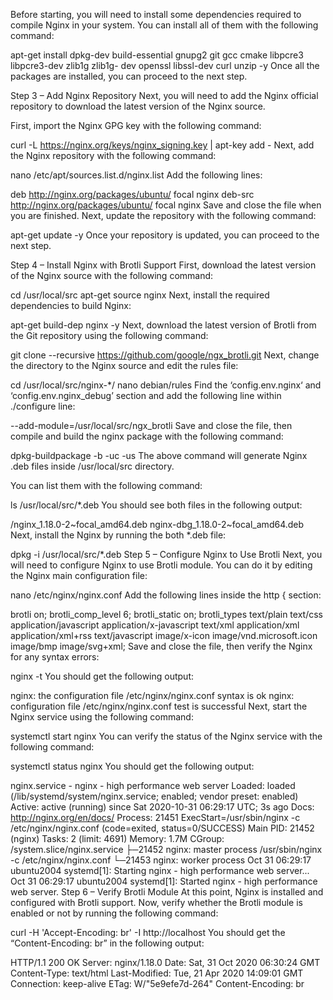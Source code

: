 Before starting, you will need to install some dependencies required to compile Nginx in your system. You can install all of them with the following command:

apt-get install dpkg-dev build-essential gnupg2 git gcc cmake libpcre3 libpcre3-dev zlib1g zlib1g-
dev openssl libssl-dev curl unzip -y
Once all the packages are installed, you can proceed to the next step.

Step 3 – Add Nginx Repository
Next, you will need to add the Nginx official repository to download the latest version of the Nginx source.

First, import the Nginx GPG key with the following command:

curl -L https://nginx.org/keys/nginx_signing.key | apt-key add -
Next, add the Nginx repository with the following command:

nano /etc/apt/sources.list.d/nginx.list
Add the following lines:

deb http://nginx.org/packages/ubuntu/ focal nginx
deb-src http://nginx.org/packages/ubuntu/ focal nginx
Save and close the file when you are finished. Next, update the repository with the following command:

apt-get update -y
Once your repository is updated, you can proceed to the next step.

Step 4 – Install Nginx with Brotli Support
First, download the latest version of the Nginx source with the following command:

cd /usr/local/src
apt-get source nginx
Next, install the required dependencies to build Nginx:

apt-get build-dep nginx -y
Next, download the latest version of Brotli from the Git repository using the following command:

git clone --recursive https://github.com/google/ngx_brotli.git
Next, change the directory to the Nginx source and edit the rules file:

cd /usr/local/src/nginx-*/
nano debian/rules
Find the ‘config.env.nginx‘ and ‘config.env.nginx_debug’ section and add the following line within ./configure line:

--add-module=/usr/local/src/ngx_brotli
Save and close the file, then compile and build the nginx package with the following command:

dpkg-buildpackage -b -uc -us
The above command will generate Nginx .deb files inside /usr/local/src directory.

You can list them with the following command:

ls /usr/local/src/*.deb
You should see both files in the following output:

/nginx_1.18.0-2~focal_amd64.deb nginx-dbg_1.18.0-2~focal_amd64.deb
Next, install the Nginx by running the both *.deb file:

dpkg -i /usr/local/src/*.deb
Step 5 – Configure Nginx to Use Brotli
Next, you will need to configure Nginx to use Brotli module. You can do it by editing the Nginx main configuration file:

nano /etc/nginx/nginx.conf
Add the following lines inside the http { section:

brotli on;
brotli_comp_level 6;
brotli_static on;
brotli_types text/plain text/css application/javascript application/x-javascript text/xml 
application/xml application/xml+rss text/javascript image/x-icon 
image/vnd.microsoft.icon image/bmp image/svg+xml;
Save and close the file, then verify the Nginx for any syntax errors:

nginx -t
You should get the following output:

nginx: the configuration file /etc/nginx/nginx.conf syntax is ok
nginx: configuration file /etc/nginx/nginx.conf test is successful
Next, start the Nginx service using the following command:

systemctl start nginx
You can verify the status of the Nginx service with the following command:

systemctl status nginx
You should get the following output:

nginx.service - nginx - high performance web server
Loaded: loaded (/lib/systemd/system/nginx.service; enabled; vendor preset: enabled)
Active: active (running) since Sat 2020-10-31 06:29:17 UTC; 3s ago
Docs: http://nginx.org/en/docs/
Process: 21451 ExecStart=/usr/sbin/nginx -c /etc/nginx/nginx.conf (code=exited,
status=0/SUCCESS)
Main PID: 21452 (nginx)
Tasks: 2 (limit: 4691)
Memory: 1.7M
CGroup: /system.slice/nginx.service
├─21452 nginx: master process /usr/sbin/nginx -c /etc/nginx/nginx.conf
└─21453 nginx: worker process
Oct 31 06:29:17 ubuntu2004 systemd[1]: Starting nginx - high performance web server...
Oct 31 06:29:17 ubuntu2004 systemd[1]: Started nginx - high performance web server.
Step 6 – Verify Brotli Module
At this point, Nginx is installed and configured with Brotli support. Now, verify whether the Brotli module is enabled or not by running the following command:

curl -H 'Accept-Encoding: br' -I http://localhost
You should get the “Content-Encoding: br” in the following output:

HTTP/1.1 200 OK
Server: nginx/1.18.0
Date: Sat, 31 Oct 2020 06:30:24 GMT
Content-Type: text/html
Last-Modified: Tue, 21 Apr 2020 14:09:01 GMT
Connection: keep-alive
ETag: W/"5e9efe7d-264"
Content-Encoding: br
